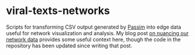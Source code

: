 # viral-texts-networks
Scripts for transforming CSV output generated by [Passim](https://github.com/ViralTexts/vt-passim) into edge data useful for network visualization and analysis. My blog post [on nuancing our network data](http://ryancordell.org/research/two-of-three/) provides some useful context here, though the code in the repository has been updated since writing that post.
